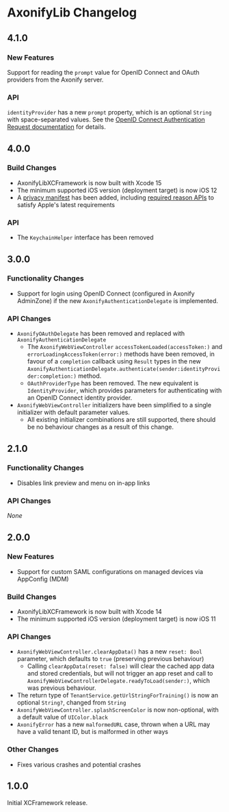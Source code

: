 # AxonifyLib Changelog

## 4.1.0
### New Features
Support for reading the `prompt` value for OpenID Connect and OAuth providers from the Axonify server.

### API
`identityProvider` has a new `prompt` property, which is an optional `String` with space-separated values. See the [OpenID Connect Authentication Request documentation](https://openid.net/specs/openid-connect-core-1_0.html#AuthRequest) for details.

## 4.0.0
### Build Changes
- AxonifyLibXCFramework is now built with Xcode 15
- The minimum supported iOS version (deployment target) is now iOS 12
- A [privacy manifest](https://developer.apple.com/documentation/bundleresources/privacy_manifest_files) has been added, including [required reason APIs](https://developer.apple.com/documentation/bundleresources/privacy_manifest_files/describing_use_of_required_reason_api) to satisfy Apple's latest requirements

### API
- The `KeychainHelper` interface has been removed

## 3.0.0

### Functionality Changes
- Support for login using OpenID Connect (configured in Axonify AdminZone) if the new `AxonifyAuthenticationDelegate` is implemented.

### API Changes
- `AxonifyOAuthDelegate` has been removed and replaced with `AxonifyAuthenticationDelegate`
    - The `AxonifyWebViewController` `accessTokenLoaded(accessToken:)` and `errorLoadingAccessToken(error:)` methods have been removed, in favour of a `completion` callback using `Result` types in the new `AxonifyAuthenticationDelegate.authenticate(sender:identityProvider:completion:)` method.
    - `OAuthProviderType` has been removed. The new equivalent is `IdentityProvider`, which provides parameters for authenticating with an OpenID Connect identity provider. 
- `AxonifyWebViewController` initializers have been simplified to a single initializer with default parameter values.
    - All existing initializer combinations are still supported, there should be no behaviour changes as a result of this change.

## 2.1.0

### Functionality Changes
- Disables link preview and menu on in-app links

### API Changes
*None*
  
## 2.0.0

### New Features
- Support for custom SAML configurations on managed devices via AppConfig (MDM)

### Build Changes
- AxonifyLibXCFramework is now built with Xcode 14
- The minimum supported iOS version (deployment target) is now iOS 11

### API Changes
- `AxonifyWebViewController.clearAppData()` has a new `reset: Bool` parameter, which defaults to `true` (preserving previous behaviour)
    - Calling `clearAppData(reset: false)` will clear the cached app data and stored credentials, but will not trigger an app reset and call to `AxonifyWebViewControllerDelegate.readyToLoad(sender:)`, which was previous behaviour.
- The return type of `TenantService.getUrlStringForTraining()` is now an optional `String?`, changed from `String`
- `AxonifyWebViewController.splashScreenColor` is now non-optional, with a default value of `UIColor.black`
- `AxonifyError` has a new `malformedURL` case, thrown when a URL may have a valid tenant ID, but is malformed in other ways

### Other Changes
- Fixes various crashes and potential crashes

## 1.0.0
Initial XCFramework release.
